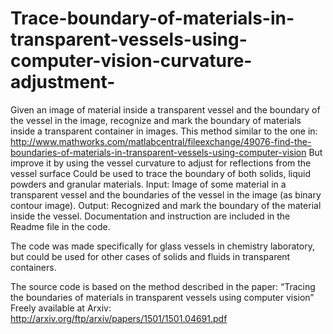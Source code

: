 # Trace-boundary-of-materials-in-transparent-vessels-using-computer-vision-curvature-adjustment-
Given an image of material inside a transparent vessel and the boundary of the vessel in the image, recognize and mark the boundary of materials inside a transparent container in images. This method similar to the one in: 
http://www.mathworks.com/matlabcentral/fileexchange/49076-find-the-boundaries-of-materials-in-transparent-vessels-using-computer-vision 
But improve it by using the vessel curvature to adjust for reflections from the vessel surface 
Could be used to trace the boundary of both solids, liquid powders and granular materials. 
Input: Image of some material in a transparent vessel and the boundaries of the vessel in the image (as binary contour image). 
Output: Recognized and mark the boundary of the material inside the vessel. 
Documentation and instruction are included in the Readme file in the code.

The code was made specifically for glass vessels in chemistry laboratory, but could be used for other cases of solids and fluids in transparent containers.

The source code is based on the method described in the paper: “Tracing the boundaries of materials in transparent vessels using computer vision” Freely available at Arxiv: 
http://arxiv.org/ftp/arxiv/papers/1501/1501.04691.pdf
